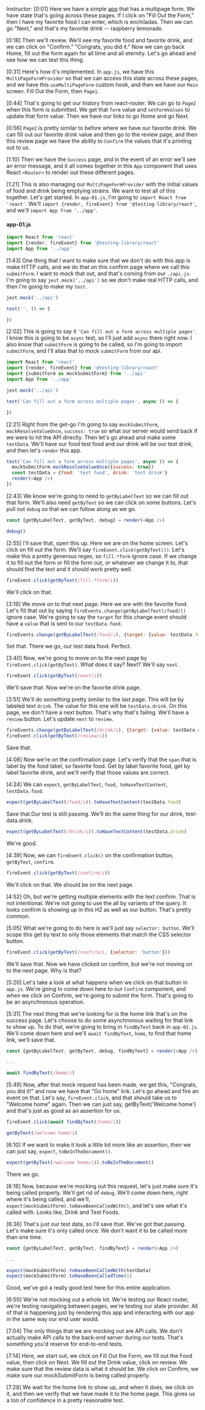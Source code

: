 Instructor: [0:01] Here we have a simple [app](https://github.com/kentcdodds/react-testing-library-course/blob/tjs/src/app.js) that has a multipage form. We have state that's going across these pages. If I click on "Fill Out the Form," then I have my favorite food I can enter, which is enchiladas. Then we can go "Next," and that's my favorite drink -- raspberry lemonade.

[0:18] Then we'll review. We'll see my favorite food and favorite drink, and we can click on "Confirm." "Congrats, you did it." Now we can go back Home, fill out the form again for all time and all eternity. Let's go ahead and see how we can test this thing.

[0:31] Here's how it's implemented. In `app.js`, we have this `MultiPageFormProvider` so that we can access this state across these pages, and we have this `useMultiPageForm` custom hook, and then we have our `Main` screen. Fill Out the Form, then `Page1`.

[0:44] That's going to get our history from react-router. We can go to `Page2` when this form is submitted. We get that `form` value and `setFormValues` to update that form value. Then we have our links to go Home and go Next.

[0:56] `Page2` is pretty similar to before where we have our favorite drink. We can fill out our favorite drink value and then go to the review page, and then this review page we have the ability to `Confirm` the values that it's printing out to us.

[1:10] Then we have the `Success` page, and in the event of an error we'll see an error message, and it all comes together in this `App` component that uses React `<Router>` to render out these different pages.

[1:21] This is also managing our `MultiPageFormProvider` with the initial values of food and drink being emptying strains. We want to test all of this together. Let's get started. In `app-01.js`, I'm going to `import React from 'react'`. We'll `import {render, fireEvent} from '@testing-library/react'`, and we'll `import App from '../app'`.

#### app-01.js
```js
import React from 'react'
import {render, fireEvent} from '@testing-library/react'
import App from '../app'
```

[1:43] One thing that I want to make sure that we don't do with this app is make HTTP calls, and we do that on this confirm page where we call this `submitForm`. I want to mock that out, and that's coming from our `./api.js`. I'm going to say `jest.mock('../api')` so we don't make real HTTP calls, and then I'm going to make my `test`.

```js
jest.mock('../api')

test('', () => {

})
```

[2:02] This is going to say it `'Can fill out a form across multiple pages'`. I know this is going to be `async` test, so I'll just add `async` there right now. I also know that `submitForm` is going to be called, so I'm going to import `submitForm`, and I'll alias that to mock `submitForm` from our api.

```js
import React from 'react'
import {render, fireEvent} from '@testing-library/react'
import {submitForm as mockSubmitForm} from '../api'
import App from '../app'

jest.mock('../api')

test('Can fill out a form across multiple pages', async () => {

})
```

[2:21] Right from the get-go I'm going to say `mockSubmitForm`, `mockResolveValueOnce`, `success: true` so what our server would send back if we were to hit the API directly. Then let's go ahead and make some `testData`. We'll have our food test food and our drink will be our test drink, and then let's `render` this app.

```js
test('Can fill out a form across multiple pages', async () => {
  mockSubmitForm.mockResolveValueOnce({success: true})
  const testData = {food: 'test food', drink: 'test drink'}
  render(<App />)
})
```

[2:43] We know we're going to need to `getByLabelText` so we can fill out that form. We'll also need `getByText` so we can click on some buttons. Let's pull out `debug` so that we can follow along as we go.

```js
const {getByLabelText, getByText, debug} = render(<App />)

debug()
```

[2:55] I'll save that, open this up. Here we are on the home screen. Let's click on fill out the form. We'll say `fireEvent.click(getByText())`. Let's make this a pretty generous regex, so `fill.*form` ignore case. If we change it to fill out the form or fill the form out, or whatever we change it to, that should find the text and it should work pretty well. 

```js
fireEvent.click(getByText(/fill.*form/i))
```

We'll click on that.

[3:19] We move on to that next page. Here we are with the favorite food. Let's fill that out by saying `fireEvents.change(getByLabelText(/food/))` ignore case. We're going to say the `target` for this change event should have a `value` that is sent to our `testData.food`. 

```js
fireEvents.change(getByLabelText(/food/i), {target: {value: testData.food}})
```

Set that. There we go, our test data food. Perfect.

[3:40] Now, we're going to move on to the next page by `fireEvent.click(getByText)`. What does it say? Next? We'll say `next`. 

```js
fireEvent.click(getByText(/next/i))
```

We'll save that. Now we're on the favorite drink page.

[3:51] We'll do something pretty similar to the last page. This will be by labeled text `drink`. The value for this one will be `testEata.drink`. On this page, we don't have a next button. That's why that's failing. We'll have a `review` button. Let's update `next` to `review`. 

```js
fireEvents.change(getByLabelText(/drink/i), {target: {value: testData.drink}})
fireEvent.click(getByText(/review/i))
```

Save that.

[4:08] Now we're on the confirmation page. Let's verify that the `span` that is label by the food label, so favorite food. Get by label favorite food, get by label favorite drink, and we'll verify that those values are correct.

[4:24] We can `expect`, `getByLabelText`, `food,` `toHaveTextContent`, `testData.food`. 

```js
expect(getByLabelText(/food/i)).toHaveTextContent(testData.food)
```

Save that.Our test is still passing. We'll do the same thing for our drink, test-data.drink. 

```js
expect(getByLabelText(/drink/i)).toHaveTextContent(testData.drink)
```

We're good.

[4:39] Now, we can `fireEvent.click()` on the confirmation button, `getByText`, `confirm`. 

```js
fireEvent.click(getByText(/confirm/i))
```

We'll click on that. We should be on the next page.

[4:52] Oh, but we're getting multiple elements with the text confirm. That is not intentional. We're not going to use the all by variants of the query. It looks confirm is showing up in this H2 as well as our button. That's pretty common.

[5:05] What we're going to do here is we'll just say `selector: button`. We'll scope this get by text to only those elements that match the CSS selector button. 

```js
fireEvent.click(getByText(/confirm/i, {selector: 'button'}))
```

We'll save that. Now we have clicked on confirm, but we're not moving on to the next page. Why is that?

[5:20] Let's take a look at what happens when we click on that button in `app.js`. We're going to come down here to our `Confirm` component, and when we click on Confirm, we're going to submit the form. That's going to be an asynchronous operation.

[5:31] The next thing that we're looking for is the home link that's on the success page. Let's choose to do some asynchronous waiting for that link to show up. To do that, we're going to bring in `findByText` back in `app-01.js`. We'll come down here and we'll `await findByText`, `home`, to find that home link, we'll save that.

```js
const {getByLabelText, getByText, debug, findByText} = render(<App />)

...

await findByText(/home/i)
```

[5:49] Now, after that mock request has been made, we get this, "Congrats, you did it!" and now we have that "Go home" link. Let's go ahead and fire an event on that. Let's say, `fireEvent.click`, and that should take us to "Welcome home" again. Then we can just say, getByText('Welcome home') and that's just as good as an assertion for us.

```js
fireEvent.click(await findByText(/home/i))

getByText(/welcome home/i)
```

[6:10] If we want to make it look a little bit more like an assertion, then we can just say, `expect`, `toBeInTheDocument()`. 

```js
expect(getByText(/welcome home/i)).toBeInTheDocument()
```

There we go.

[6:18] Now, because we're mocking out this request, let's just make sure it's being called properly. We'll get rid of `debug`. We'll come down here, right where it's being called, and we'll, `expect(mockSubmitForm).toHaveBeenCalledWith()`, and let's see what it's called with. Looks like, Drink and Test Foods.

[6:36] That's just our test data, so I'll save that. We've got that passing. Let's make sure it's only called once. We don't want it to be called more than one time. 

```js
const {getByLabelText, getByText, findByText} = render(<App />)

...

expect(mockSubmitForm).toHaveBeenCalledWith(testData)
expect(mockSubmitForm).toHaveBeenCalledTime(1)
```

Good, we've got a really good test here for this entire application.

[6:50] We're not mocking out a whole lot. We're testing our React router, we're testing navigating between pages, we're testing our state provider. All of that is happening just by rendering this app and interacting with our app in the same way our end user would.

[7:04] The only things that we are mocking out are API calls. We don't actually make API calls to the back-end server during our tests. That's something you'd reserve for end-to-end tests.

[7:14] Here, we start out, we click on Fill Out the Form, we fill out the Food value, then click on Next. We fill out the Drink value, click on review. We make sure that the review data is what it should be. We click on Confirm, we make sure our mockSubmitForm is being called properly.

[7:28] We wait for the home link to show up, and when it does, we click on it, and then we verify that we have made it to the home page. This gives us a ton of confidence in a pretty reasonable test.
